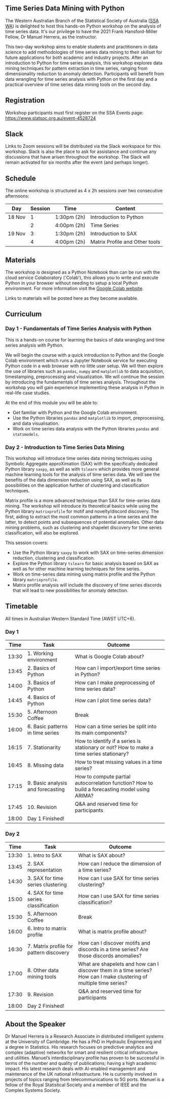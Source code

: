 ## Time Series Data Mining with Python

The Western Australian Branch of the Statistical Society of Australia ([SSA WA](https://www.statsoc.org.au/Western-Australia)) is delighted to host this hands-on Python workshop on the analysis of time series data. It's our privilege to have the 2021 Frank Hansford-Miller Fellow, Dr Manuel Herrera, as the instructor.

This two-day workshop aims to enable students and practitioners in data science to add methodologies of time series data mining to their skillset for future applications for both academic and industry projects. After an introduction to Python for time series analysis, this workshop explores data mining techniques for pattern extraction in time series, ranging from dimensionality reduction to anomaly detection. Participants will benefit from data wrangling for time series analysis with Python on the first day and a practical overview of time series data mining tools on the second day.

## Registration

Workshop participants must first register on the SSA Events page: <https://www.statsoc.org.au/event-4528724>

## Slack

Links to Zoom sessions will be distributed via the Slack workspace for this workshop. Slack is also the place to ask for assistance and continue any discussions that have arisen throughout the workshop. The Slack will remain activated for six months after the event (and perhaps longer).

## Schedule

The online workshop is structured as 4 x 2h sessions over two consecutive afternoons:

|  Day   | Session | Time        | Content                        |
| ------ | ------- | ----------- | ------------------------------ |
| 18 Nov | 1       | 1:30pm (2h) | Introduction to Python         |
|        | 2       | 4:00pm (2h) | Time Series                    |
| 19 Nov | 3       | 1:30pm (2h) | Introduction to SAX            |
|        | 4       | 4:00pm (2h) | Matrix Profile and Other tools |

## Materials

The workshop is designed as a Python Notebook than can be run with the cloud service Colaboratory ('Colab'), this allows you to write and execute Python in your browser without needing to setup a local Python environment. For more information visit the [Google Colab website](https://colab.research.google.com/?utm_source=scs-index). 

Links to materials will be posted here as they become available.

## Curriculum

### Day 1 - Fundamentals of Time Series Analysis with Python

This is a hands-on course for learning the basics of data wrangling and time series analysis with Python.

We will begin the course with a quick introduction to Python and the Google Colab environment which runs a Jupyter Notebook service for executing Python code in a web browser with no little user setup. We will then explore the use of libraries such as `pandas`, `numpy` and `matplotlib` to data acquisition, timestamping, preprocessing and visualization. We will continue the session by introducing the fundamentals of time series analysis. Throughout the workshop you will gain experience implementing these analysis in Python in real-life case studies.

At the end of this module you will be able to:
* Get familiar with Python and the Google Colab environment.
* Use the Python libraries `pandas` and `matplotlib` to import, preprocessing, and data visualisation.
* Work on time series data analysis with the Python libraries `pandas` and `statsmodels`.

### Day 2 - Introduction to Time Series Data Mining

This workshop will introduce time series data mining techniques using Symbolic Aggregate approXimation (SAX) with the specifically dedicated Python library `saxpy`, as well as with `tslearn` which provides more general machine learning tools for the analysis of time series data. We will see the benefits of the data dimension reduction using SAX, as well as its possibilities on the application further of clustering and classification techniques.

Matrix profile is a more advanced technique than SAX for time-series data mining. The workshop will introduce its theoretical basics while using the Python library `matrixprofile` for motif and novelty/discord discovery. The first, aiding to extract the most common patterns in a time series and the latter, to detect points and subsequences of potential anomalies. Other data mining problems, such as clustering and shapelet discovery for time series classification, will also be explored.

This session covers:
* Use the Python library `saxpy` to work with SAX on time-series dimension reduction, clustering and classification.
* Explore the Python library `tslearn` for basic analysis based on SAX as well as for other machine learning techniques for time series.
* Work on time-series data mining using matrix profile and the Python library `matrixprofile`.
* Matrix profile analysis will include the discovery of time series discords that will lead to new possibilities for anomaly detection.

## Timetable

All times in Australian Western Standard Time (AWST UTC+8).

### Day 1

| Time | Task | Outcome |
| ---- | ---- | ------- |
| 13:30 | 1. Working environment | What is Google Colab about? |
| 13:45 | 2. Basics of Python | How can I import/export time series in Python? |
| 14:00 | 3. Basics of Python | How can I make preprocessing of time series data? |
| 14:45 | 4. Basics of Python | How can I plot time series data? |
| 15:30 | 5. Afternoon Coffee | Break |
| 16:00 | 6. Basic patterns in time series | How can a time series be split into its  main components? |
| 16:15 | 7. Stationarity | How to identify if a series is stationary or not? How to make a time series stationary? |
| 16:45 | 8. Missing data | How to treat missing values in a time series? |
| 17:15 | 9. Basic analysis and forecasting | How to compute partial autocorrelation function? How to build a forecasting model using ARIMA? |
| 17:45 | 10. Revision | Q&A and reserved time for participants |
| 18:00 | Day 1 Finished! |

### Day 2

| Time | Task | Outcome |
| ---- | ---- | ------- |
| 13:30 | 1. Intro to SAX | What is SAX about? |
| 13:45 | 2. SAX representation | How can I reduce the dimension of a time series? |
| 14:30 | 3. SAX for time series clustering | How can I use SAX for time series  clustering? |
| 15:00 | 4. SAX for time series classification | How can I use SAX for time series classification? |
| 15:30 | 5. Afternoon Coffee | Break |
| 16:00 | 6. Intro to matrix profile | What is matrix profile about? |
| 16:30 | 7. Matrix profile for pattern discovery | How can I discover motifs and discords in a time series? Are those discords anomalies? |
| 17:00 | 8. Other data mining tools | What are shapelets and how can I discover them in a time series? How can I make clustering of multiple time series? |
| 17:30 | 9. Revision | Q&A and reserved time for participants |
| 18:00 | Day 2 Finished! |

## About the Speaker

Dr Manuel Herrera is a Research Associate in distributed intelligent systems at the University of Cambridge. He has a PhD in Hydraulic Engineering and a degree in Statistics. His research focuses on predictive analytics and complex (adaptive) networks for smart and resilient critical infrastructure and utilities. Manuel’s interdisciplinary profile has proven to be successful in terms of the number and quality of publications; having a high academic impact. His latest research deals with AI-enabled management and maintenance of the UK national infrastructure. He is currently involved in projects of topics ranging from telecommunications to 5G ports. Manuel is a fellow of the Royal Statistical Society and a member of IEEE and the Complex Systems Society.
